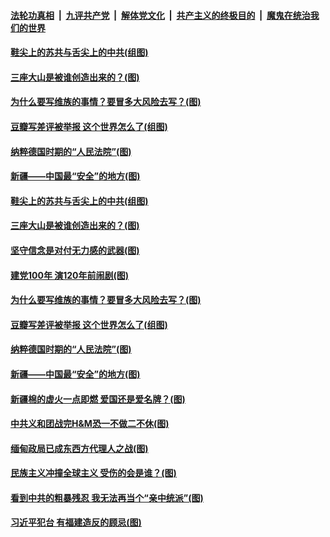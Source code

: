 ####  [法轮功真相](../../../../basic/blob/master/README.md?t=04041501) &nbsp;|&nbsp; [九评共产党](../../../../9ping.md/blob/master/README.md?t=04041501) &nbsp;|&nbsp; [解体党文化](../../../../jtdwh.md/blob/master/README.md?t=04041501)  &nbsp;|&nbsp; [共产主义的终极目的](../../../../gczydzjmd.md/blob/master/README.md?t=04041501) &nbsp;|&nbsp; [魔鬼在统治我们的世界](../../../../mgztzwmdsj.md/blob/master/README.md?t=04041501) 

#### [鞋尖上的苏共与舌尖上的中共(组图)](../pages/p4/967642.md?t=04041501) 

#### [三座大山是被谁创造出来的？(图)](../pages/p4/967536.md?t=04041501) 

#### [为什么要写维族的事情？要冒多大风险去写？(图)](../pages/p4/967572.md?t=04041501) 

#### [豆瓣写差评被举报 这个世界怎么了(组图)](../pages/p4/967577.md?t=04041501) 

#### [纳粹德国时期的“人民法院”(图)](../pages/p4/967575.md?t=04041501) 

#### [新疆——中国最“安全”的地方(图)](../pages/p4/967571.md?t=04041501) 


#### [鞋尖上的苏共与舌尖上的中共(组图)](../pages/p4/967642.md?t=04041501) 

#### [三座大山是被谁创造出来的？(图)](../pages/p4/967536.md?t=04041501) 

#### [坚守信念是对付无力感的武器(图)](../pages/p4/967663.md?t=04041501) 

#### [建党100年 演120年前闹剧(图)](../pages/p4/967529.md?t=04041501) 



#### [为什么要写维族的事情？要冒多大风险去写？(图)](../pages/p4/967572.md?t=04041501) 

#### [豆瓣写差评被举报 这个世界怎么了(组图)](../pages/p4/967577.md?t=04041501) 

#### [纳粹德国时期的“人民法院”(图)](../pages/p4/967575.md?t=04041501) 

#### [新疆——中国最“安全”的地方(图)](../pages/p4/967571.md?t=04041501) 



#### [新疆棉的虚火一点即燃 爱国还是爱名牌？(图)](../pages/p4/967499.md?t=04041501) 

#### [中共义和团战完H&amp;M恐一不做二不休(图)](../pages/p4/967490.md?t=04041501) 

#### [缅甸政局已成东西方代理人之战(图)](../pages/p4/967487.md?t=04041501) 

#### [民族主义冲撞全球主义 受伤的会是谁？(图)](../pages/p4/967496.md?t=04041501) 


#### [看到中共的粗暴残忍 我无法再当个“亲中统派”(图)](../pages/p4/967404.md?t=04041501) 

#### [习近平犯台 有福建造反的顾忌(图)](../pages/p4/967401.md?t=04041501) 

